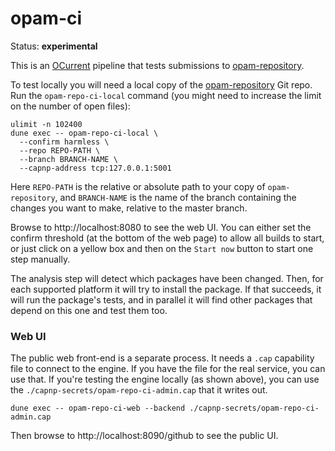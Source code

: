 # opam-ci

Status: **experimental**

This is an [OCurrent][] pipeline that tests submissions to [opam-repository][].

To test locally you will need a local copy of the [opam-repository][] Git repo. Run the `opam-repo-ci-local` command (you might need to increase the limit on the number of open files):

```
ulimit -n 102400
dune exec -- opam-repo-ci-local \
  --confirm harmless \
  --repo REPO-PATH \
  --branch BRANCH-NAME \
  --capnp-address tcp:127.0.0.1:5001
```

Here `REPO-PATH` is the relative or absolute path to your copy of `opam-repository`, and `BRANCH-NAME` is the name of the branch containing the changes you want to make, relative to the master branch.

Browse to http://localhost:8080 to see the web UI.
You can either set the confirm threshold (at the bottom of the web page) to allow all builds to start,
or just click on a yellow box and then on the `Start now` button to start one step manually.

The analysis step will detect which packages have been changed.
Then, for each supported platform it will try to install the package.
If that succeeds, it will run the package's tests, and in parallel it will find other packages that
depend on this one and test them too.

### Web UI

The public web front-end is a separate process.
It needs a `.cap` capability file to connect to the engine.
If you have the file for the real service, you can use that.
If you're testing the engine locally (as shown above), you can use the `./capnp-secrets/opam-repo-ci-admin.cap`
that it writes out.

```
dune exec -- opam-repo-ci-web --backend ./capnp-secrets/opam-repo-ci-admin.cap
```

Then browse to http://localhost:8090/github to see the public UI.

[personal access token]: https://github.com/settings/tokens
[OCurrent]: https://github.com/ocurrent/ocurrent
[OCluster]: https://github.com/ocurrent/ocluster
[opam-repository]: https://github.com/ocaml/opam-repository
